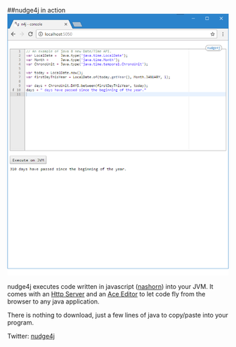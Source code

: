 ##nudge4j in action
![nudge4j web console](nudge4j.console.png "nudge4j web console in action")

nudge4j executes code written in javascript (<a href='http://www.oracle.com/technetwork/articles/java/jf14-nashorn-2126515.html'>nashorn</a>) into your JVM. It comes with an <a href='http://docs.oracle.com/javase/8/docs/jre/api/net/httpserver/spec/com/sun/net/httpserver/package-summary.html'>Http Server</a> and an <a href='https://ace.c9.io'>Ace Editor</a> to let code fly from the browser to any java application.

There is nothing to download, just a few lines of java to copy/paste into your program.

Twitter: <a href='https://twitter.com/nudge4jofficial'>nudge4j</a>
